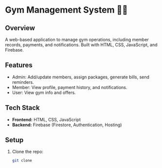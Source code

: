 # Gym Management System 🏋️‍♂️

## Overview
A web-based application to manage gym operations, including member records, payments, and notifications. Built with HTML, CSS, JavaScript, and Firebase.

## Features
- Admin: Add/update members, assign packages, generate bills, send reminders.
- Member: View profile, payment history, and notifications.
- User: View gym info and offers.

## Tech Stack
- **Frontend:** HTML, CSS, JavaScript
- **Backend:** Firebase (Firestore, Authentication, Hosting)

## Setup
1. Clone the repo:
   ```bash
   git clone 
